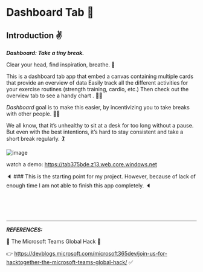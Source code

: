 # Dashboard Tab :medal_sports:

## Introduction :v:

***Dashboard: Take a tiny break.***

Clear your head, find inspiration, breathe. :handball_person:


This is a dashboard tab app that embed a canvas containing multiple cards that provide an overview of data Easily track all the different activities for your exercise routines (strength training, cardio, etc.) Then check out the overview tab to see a handy chart . :climbing_woman:
 
*Dashboard* goal is to make this easier, by incentivizing you to take breaks with other people. :weight_lifting_man:

We all know, that it’s unhealthy to sit at a desk for too long without a pause. But even with the best intentions, it’s hard to stay consistent and take a short break regularly. :golfing:



![image](https://github.com/ajmalrasouli/takeabreak/assets/88502375/dd65e664-61e3-42f2-ae71-e13b2c830fb1)



watch a demo: https://tab375bde.z13.web.core.windows.net


:speaker: ### This is the starting point for my project. However, because of lack of enough time I am not able to finish this app completely. :speaker:






</br>
</br>
</br>

---
***REFERENCES:*** 

:sparkling_heart: The Microsoft Teams Global Hack :sparkling_heart:

:point_right: https://devblogs.microsoft.com/microsoft365dev/join-us-for-hacktogether-the-microsoft-teams-global-hack/ :white_check_mark:

